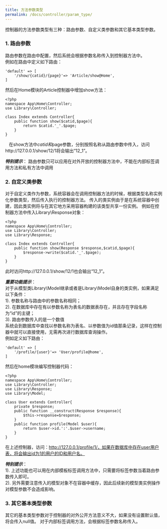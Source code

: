 ```yaml
---
title: 方法参数类型
permalink: /docs/controller/param_type/
---
```


控制器的方法参数类型有三种：路由参数、自定义类参数和其它基本类型参数。
### 1. 路由参数
路由参数在路由中配置，然后系统会根据参数名称传入到控制器方法中。  
例如在路由中定义如下路由：

```
'default' => [
	'/show/{catid}/{page}'=> 'Article/show@Home',
]
```
然后在Home模块的Article控制器中增加show方法：

```
<?php
namespace App\Home\Controller;
use Library\Controller;

class Index extends Controller{
	public function show($catid,$page){
		return $catid.'_'.$page;
	}
}

```
&nbsp;<a name="model">&nbsp;</a>
在show方法中$catid和$page参数，分别按照名称从路由参数中传入，访问http://127.0.0.1/show/12/1将会输出“12_1”。  

***特别提示***：
路由参数只可以应用在对外开放的控制器方法中，不能在内部标签调用方法和私有方法中调用

### 2. 自定义类参数
对于自定义类作为参数，系统容器会在调用控制器方法的时候，根据类型名称实例化参数类型，然后传入执行的控制器方法。
传入的类实例由于是在系统容器中创建，因此类实例将与在其它地方采用容器构建的该类型共享一份实例。
例如在控制器方法中传入Library\Response对象：

```
<?php
namespace App\Home\Controller;
use Library\Controller;
use Library\Response;

class Index extends Controller{
	public function show(Response $response,$catid,$page){
		$response->write($catid.'_'.$page);
	}
}

```
此时访问http://127.0.0.1/show/12/1也会输出“12_1”。

***重要功能提示***：  
对于从模型类Library\Model继承或者是Library\Model自身的类实例，如果满足以下条件：  
1). 参数名称与路由中的参数名称相同；  
2). 在数据库中存在有以参数名称为表名的数据表存在，并且存在字段名称为“id”的主键；  
3). 路由参数传入的是一个数值  
系统会到数据库中查找以参数名称为表名、以参数值为id值那条记录，这样在控制器中就可以直接使用，无需再次进行数据库查询操作。  
例如定义如下路由：

```
'default' => [
	'/profile/{user}'=> 'User/profile@home',
]
```
然后在home模块编写控制器代码：

```
<?php
namespace App\Home\Controller;
use Library\Controller;
use Library\Response;
use Library\Model;

class User extends Controller{
	private $response;
	public function __construct(Response $response){
		$this->response=$response;
	}
	public function profile(Model $user){
		return $user->id.':'.$user->username;
	}
}
```
在上述控制器，访问：http://127.0.0.1/profile/1/，如果在数据库中存在user用户表，将会输出id为1的用户的ID和用户名。

***特别提示***：  
1). 上述功能也可以用在内部模板标签调用方法中，只需要将标签参数当着路由参数传入即可。  
2). 另外需要注意传入的模型对象不在容器中缓存，因此后续新的模型类实例操作对模型参数不会造成影响。


### 3. 其它基本类型参数
其它的基本类型参数对于控制器的对外公开方法意义不大，如果没有设置默认值，将会传入null值。
对于内部标签调用方法，会根据标签参数名称传入。




